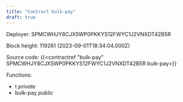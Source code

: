 ```yaml
---
title: "Contract bulk-pay"
draft: true
---
```

Deployer: SPMCWHJY8CJX5WP0PKKYS12FWYC1J2VNXDT42B5R


 



Block height: 119261 (2023-09-01T18:34:04.000Z)

Source code: {{<contractref "bulk-pay" SPMCWHJY8CJX5WP0PKKYS12FWYC1J2VNXDT42B5R bulk-pay>}}

Functions:

* t _private_
* bulk-pay _public_
